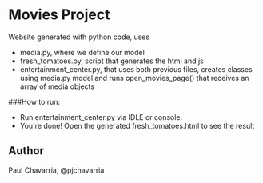 Movies Project
=========

Website generated with python code, uses 
- media.py, where we define our model
- fresh_tomatoes.py, script that generates the html and js
- entertainment_center.py, that uses both previous files, creates classes using media.py model and runs open_movies_page() that receives an array of media objects

###How to run:

- Run entertainment_center.py via IDLE or console.
- You're done! Open the generated fresh_tomatoes.html to see the result


## Author

Paul Chavarria, @pjchavarria
